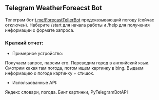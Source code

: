 
## Telegram WeatherForeacst Bot

Телеграм бот [t.me/ForecastTellerBot](t.me/ForecastTellerBot) предсказывающий погоду (сейчас отключен). Наберите /start для начала работы и /help для получения информации о формате запроса.

### Краткий отчет:

* Примерное устройство:

Получаем запрос, парсим его. Переводим город в английский язык. Смотрим какая там погода, потом ищем картинку в bing. Выдаем информацию о погоде картинку + стишок. 

* Использованные API:

Яндекс словари, погода. Бинг картинки, PyTelegramBotAPI
